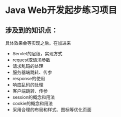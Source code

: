 # Java Web开发起步练习项目
## 涉及到的知识点：
具体效果会等实现之后。在加进来


- Servlet的层级，实现方式
- request取请求参数
- 请求乱码的处理
- 服务器端跳转、传参
- response的使用
- 响应乱码的处理
- 客户端跳转、传参
- session的概念和用法
- cookie的概念和用法
- 采用合理的布局和样式、图标等优化页面
